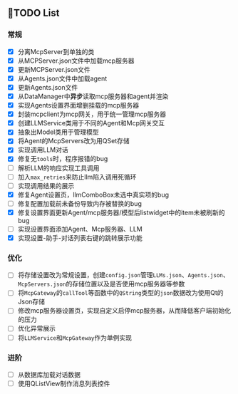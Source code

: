 ## 📃TODO List

### 常规

- [x] 分离McpServer到单独的类
- [x] 从MCPServer.json文件中加载mcp服务器
- [x] 更新MCPServer.json文件
- [x] 从Agents.json文件中加载agent
- [x] 更新Agents.json文件
- [x] 从DataManager中**异步**读取mcp服务器和agent并渲染
- [x] 实现Agents设置界面增删挂载的mcp服务器
- [x] 封装mcpclient为mcp网关，用于统一管理mcp服务器
- [x] 创建LLMService类用于不同的Agent和Mcp网关交互
- [x] 抽象出Model类用于管理模型
- [x] 将Agent的McpServers改为用QSet存储
- [x] 实现调用LLM对话
- [x] 修复无`tools`时，程序报错的bug
- [ ] 解析LLM的响应实现工具调用
- [ ] 加入`max_retries`来防止llm陷入调用死循环
- [ ] 实现调用结果的展示
- [x] 修复Agent设置页，llmComboBox未选中真实项的bug
- [ ] 修复配置加载前未备份导致内存被替换的bug
- [x] 修复设置界面更新Agent/mcp服务器/模型后listwidget中的item未被刷新的bug
- [ ] 实现设置界面添加Agent、Mcp服务器、LLM
- [x] 实现设置-助手-对话列表右键的跳转展示功能

### 优化

- [ ] 将存储设置改为常规设置，创建`config.json`管理`LLMs.json`、`Agents.json`、`McpServers.json`的存储位置以及是否使用mcp服务器等参数
- [ ] 将`McpGateway`的`callTool`等函数中的`QString`类型的`json`数据改为使用Qt的Json存储
- [ ] 修改mcp服务器设置页，实现自定义启停mcp服务器，从而降低客户端初始化的压力
- [ ] 优化异常展示
- [ ] 将`LLMService`和`McpGateway`作为单例实现

### **进阶**

- [ ] 从数据库加载对话数据
- [ ] 使用QListView制作消息列表控件
